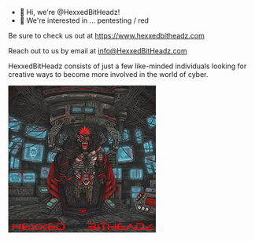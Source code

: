 - 👋 Hi, we're @HexxedBitHeadz!
- 👀 We're interested in ...             pentesting / red

Be sure to check us out at https://www.hexxedbitheadz.com 

Reach out to us by email at info@HexxedBitHeadz.com


 HexxedBitHeadz consists of just a few like-minded individuals looking for creative ways to become more involved in the world of cyber.

![HeBi](https://github.com/HexxedBitHeadz/HexxedBitHeadz/blob/main/Cyberpunk%20Gorilla-SMALL.png)
